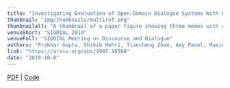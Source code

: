 ```yaml
---
title: "Investigating Evaluation of Open-Domain Dialogue Systems With Human Generated Multiple References"
thumbnail: "img/thumbnails/multiref.png"
thumbnailalt: "A thumbnail of a paper figure showing three memes with descriptions."
venueShort: "SIGDIAL 2019"
venueFull: "SIGDIAL Meeting on Discourse and Dialogue"
authors: "Prakhar Gupta, Shikib Mehri, Tiancheng Zhao, Amy Pavel, Maxine Eskenazi and Jeffrey P. Bigham"
link: "https://arxiv.org/abs/1907.10568"
date: "2019-10-8"
---
```


[PDF][1] | [Code][2] 

[1]: papers/multiref.pdf
[2]: https://github.com/prakharguptaz/multirefeval